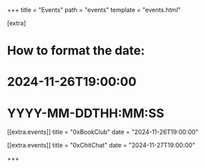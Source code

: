 +++
title = "Events"
path = "events"
template = "events.html"

[extra]

# How to format the date:
# 2024-11-26T19:00:00
# YYYY-MM-DDTHH:MM:SS

[[extra.events]]
title = "0xBookClub"
date = "2024-11-26T19:00:00"

[[extra.events]]
title = "0xChitChat"
date = "2024-11-27T19:00:00"

+++

